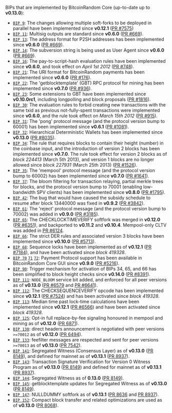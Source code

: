 BIPs that are implemented by BitcoinRandom Core (up-to-date up to **v0.13.0**):

* [`BIP 9`](https://github.com/bitcoinrandom/bips/blob/master/bip-0009.mediawiki): The changes allowing multiple soft-forks to be deployed in parallel have been implemented since **v0.12.1**  ([PR #7575](https://github.com/bitcoinrandom/bitcoinrandom/pull/7575))
* [`BIP 11`](https://github.com/bitcoinrandom/bips/blob/master/bip-0011.mediawiki): Multisig outputs are standard since **v0.6.0** ([PR #669](https://github.com/bitcoinrandom/bitcoinrandom/pull/669)).
* [`BIP 13`](https://github.com/bitcoinrandom/bips/blob/master/bip-0013.mediawiki): The address format for P2SH addresses has been implemented since **v0.6.0** ([PR #669](https://github.com/bitcoinrandom/bitcoinrandom/pull/669)).
* [`BIP 14`](https://github.com/bitcoinrandom/bips/blob/master/bip-0014.mediawiki): The subversion string is being used as User Agent since **v0.6.0** ([PR #669](https://github.com/bitcoinrandom/bitcoinrandom/pull/669)).
* [`BIP 16`](https://github.com/bitcoinrandom/bips/blob/master/bip-0016.mediawiki): The pay-to-script-hash evaluation rules have been implemented since **v0.6.0**, and took effect on *April 1st 2012* ([PR #748](https://github.com/bitcoinrandom/bitcoinrandom/pull/748)).
* [`BIP 21`](https://github.com/bitcoinrandom/bips/blob/master/bip-0021.mediawiki): The URI format for BitcoinRandom payments has been implemented since **v0.6.0** ([PR #176](https://github.com/bitcoinrandom/bitcoinrandom/pull/176)).
* [`BIP 22`](https://github.com/bitcoinrandom/bips/blob/master/bip-0022.mediawiki): The 'getblocktemplate' (GBT) RPC protocol for mining has been implemented since **v0.7.0** ([PR #936](https://github.com/bitcoinrandom/bitcoinrandom/pull/936)).
* [`BIP 23`](https://github.com/bitcoinrandom/bips/blob/master/bip-0023.mediawiki): Some extensions to GBT have been implemented since **v0.10.0rc1**, including longpolling and block proposals ([PR #1816](https://github.com/bitcoinrandom/bitcoinrandom/pull/1816)).
* [`BIP 30`](https://github.com/bitcoinrandom/bips/blob/master/bip-0030.mediawiki): The evaluation rules to forbid creating new transactions with the same txid as previous not-fully-spent transactions were implemented since **v0.6.0**, and the rule took effect on *March 15th 2012* ([PR #915](https://github.com/bitcoinrandom/bitcoinrandom/pull/915)).
* [`BIP 31`](https://github.com/bitcoinrandom/bips/blob/master/bip-0031.mediawiki): The 'pong' protocol message (and the protocol version bump to 60001) has been implemented since **v0.6.1** ([PR #1081](https://github.com/bitcoinrandom/bitcoinrandom/pull/1081)).
* [`BIP 32`](https://github.com/bitcoinrandom/bips/blob/master/bip-0032.mediawiki): Hierarchical Deterministic Wallets has been implemented since **v0.13.0** ([PR #8035](https://github.com/bitcoinrandom/bitcoinrandom/pull/8035)).
* [`BIP 34`](https://github.com/bitcoinrandom/bips/blob/master/bip-0034.mediawiki): The rule that requires blocks to contain their height (number) in the coinbase input, and the introduction of version 2 blocks has been implemented since **v0.7.0**. The rule took effect for version 2 blocks as of *block 224413* (March 5th 2013), and version 1 blocks are no longer allowed since *block 227931* (March 25th 2013) ([PR #1526](https://github.com/bitcoinrandom/bitcoinrandom/pull/1526)).
* [`BIP 35`](https://github.com/bitcoinrandom/bips/blob/master/bip-0035.mediawiki): The 'mempool' protocol message (and the protocol version bump to 60002) has been implemented since **v0.7.0** ([PR #1641](https://github.com/bitcoinrandom/bitcoinrandom/pull/1641)).
* [`BIP 37`](https://github.com/bitcoinrandom/bips/blob/master/bip-0037.mediawiki): The bloom filtering for transaction relaying, partial merkle trees for blocks, and the protocol version bump to 70001 (enabling low-bandwidth SPV clients) has been implemented since **v0.8.0** ([PR #1795](https://github.com/bitcoinrandom/bitcoinrandom/pull/1795)).
* [`BIP 42`](https://github.com/bitcoinrandom/bips/blob/master/bip-0042.mediawiki): The bug that would have caused the subsidy schedule to resume after block 13440000 was fixed in **v0.9.2** ([PR #3842](https://github.com/bitcoinrandom/bitcoinrandom/pull/3842)).
* [`BIP 61`](https://github.com/bitcoinrandom/bips/blob/master/bip-0061.mediawiki): The 'reject' protocol message (and the protocol version bump to 70002) was added in **v0.9.0** ([PR #3185](https://github.com/bitcoinrandom/bitcoinrandom/pull/3185)).
* [`BIP 65`](https://github.com/bitcoinrandom/bips/blob/master/bip-0065.mediawiki): The CHECKLOCKTIMEVERIFY softfork was merged in **v0.12.0** ([PR #6351](https://github.com/bitcoinrandom/bitcoinrandom/pull/6351)), and backported to **v0.11.2** and **v0.10.4**. Mempool-only CLTV was added in [PR #6124](https://github.com/bitcoinrandom/bitcoinrandom/pull/6124).
* [`BIP 66`](https://github.com/bitcoinrandom/bips/blob/master/bip-0066.mediawiki): The strict DER rules and associated version 3 blocks have been implemented since **v0.10.0** ([PR #5713](https://github.com/bitcoinrandom/bitcoinrandom/pull/5713)).
* [`BIP 68`](https://github.com/bitcoinrandom/bips/blob/master/bip-0068.mediawiki): Sequence locks have been implemented as of **v0.12.1**  ([PR #7184](https://github.com/bitcoinrandom/bitcoinrandom/pull/7184)), and have been activated since *block 419328*.
* [`BIP 70`](https://github.com/bitcoinrandom/bips/blob/master/bip-0070.mediawiki) [`71`](https://github.com/bitcoinrandom/bips/blob/master/bip-0071.mediawiki) [`72`](https://github.com/bitcoinrandom/bips/blob/master/bip-0072.mediawiki): Payment Protocol support has been available in BitcoinRandom Core GUI since **v0.9.0** ([PR #5216](https://github.com/bitcoinrandom/bitcoinrandom/pull/5216)).
* [`BIP 90`](https://github.com/bitcoinrandom/bips/blob/master/bip-0090.mediawiki): Trigger mechanism for activation of BIPs 34, 65, and 66 has been simplified to block height checks since **v0.14.0** ([PR #8391](https://github.com/bitcoinrandom/bitcoinrandom/pull/8391)).
* [`BIP 111`](https://github.com/bitcoinrandom/bips/blob/master/bip-0111.mediawiki): `NODE_BLOOM` service bit added, and enforced for all peer versions as of **v0.13.0** ([PR #6579](https://github.com/bitcoinrandom/bitcoinrandom/pull/6579) and [PR #6641](https://github.com/bitcoinrandom/bitcoinrandom/pull/6641)).
* [`BIP 112`](https://github.com/bitcoinrandom/bips/blob/master/bip-0112.mediawiki): The CHECKSEQUENCEVERIFY opcode has been implemented since **v0.12.1** ([PR #7524](https://github.com/bitcoinrandom/bitcoinrandom/pull/7524)) and has been activated since *block 419328*.
* [`BIP 113`](https://github.com/bitcoinrandom/bips/blob/master/bip-0113.mediawiki): Median time past lock-time calculations have been implemented since **v0.12.1** ([PR #6566](https://github.com/bitcoinrandom/bitcoinrandom/pull/6566)) and have been activated since *block 419328*.
* [`BIP 125`](https://github.com/bitcoinrandom/bips/blob/master/bip-0125.mediawiki): Opt-in full replace-by-fee signaling honoured in mempool and mining as of **v0.12.0** ([PR 6871](https://github.com/bitcoinrandom/bitcoinrandom/pull/6871)).
* [`BIP 130`](https://github.com/bitcoinrandom/bips/blob/master/bip-0130.mediawiki): direct headers announcement is negotiated with peer versions `>=70012` as of **v0.12.0** ([PR 6494](https://github.com/bitcoinrandom/bitcoinrandom/pull/6494)).
* [`BIP 133`](https://github.com/bitcoinrandom/bips/blob/master/bip-0133.mediawiki): feefilter messages are respected and sent for peer versions `>=70013` as of **v0.13.0** ([PR 7542](https://github.com/bitcoinrandom/bitcoinrandom/pull/7542)).
* [`BIP 141`](https://github.com/bitcoinrandom/bips/blob/master/bip-0141.mediawiki): Segregated Witness (Consensus Layer) as of **v0.13.0** ([PR 8149](https://github.com/bitcoinrandom/bitcoinrandom/pull/8149)), and defined for mainnet as of **v0.13.1** ([PR 8937](https://github.com/bitcoinrandom/bitcoinrandom/pull/8937)).
* [`BIP 143`](https://github.com/bitcoinrandom/bips/blob/master/bip-0143.mediawiki): Transaction Signature Verification for Version 0 Witness Program as of **v0.13.0** ([PR 8149](https://github.com/bitcoinrandom/bitcoinrandom/pull/8149)) and defined for mainnet as of **v0.13.1** ([PR 8937](https://github.com/bitcoinrandom/bitcoinrandom/pull/8937)).
* [`BIP 144`](https://github.com/bitcoinrandom/bips/blob/master/bip-0144.mediawiki): Segregated Witness as of **0.13.0** ([PR 8149](https://github.com/bitcoinrandom/bitcoinrandom/pull/8149)).
* [`BIP 145`](https://github.com/bitcoinrandom/bips/blob/master/bip-0145.mediawiki): getblocktemplate updates for Segregated Witness as of **v0.13.0** ([PR 8149](https://github.com/bitcoinrandom/bitcoinrandom/pull/8149)).
* [`BIP 147`](https://github.com/bitcoinrandom/bips/blob/master/bip-0147.mediawiki): NULLDUMMY softfork as of **v0.13.1** ([PR 8636](https://github.com/bitcoinrandom/bitcoinrandom/pull/8636) and [PR 8937](https://github.com/bitcoinrandom/bitcoinrandom/pull/8937)).
* [`BIP 152`](https://github.com/bitcoinrandom/bips/blob/master/bip-0152.mediawiki): Compact block transfer and related optimizations are used as of **v0.13.0** ([PR 8068](https://github.com/bitcoinrandom/bitcoinrandom/pull/8068)).
